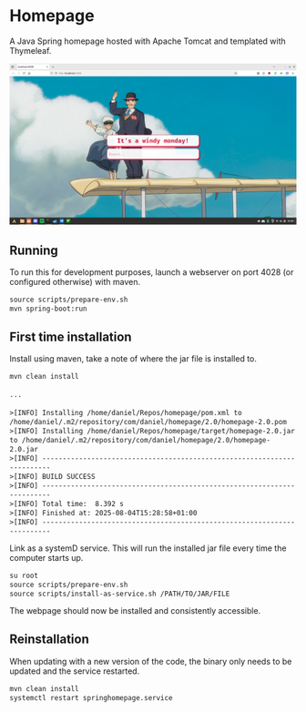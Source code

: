 # Homepage

A Java Spring homepage hosted with Apache Tomcat and templated with Thymeleaf.

![Screenshot of the homepage](example.png)

## Running
To run this for development purposes, launch a webserver on port 4028 (or configured otherwise) with maven.
```
source scripts/prepare-env.sh
mvn spring-boot:run
```

## First time installation
Install using maven, take a note of where the jar file is installed to.
```
mvn clean install 

...

>[INFO] Installing /home/daniel/Repos/homepage/pom.xml to /home/daniel/.m2/repository/com/daniel/homepage/2.0/homepage-2.0.pom
>[INFO] Installing /home/daniel/Repos/homepage/target/homepage-2.0.jar to /home/daniel/.m2/repository/com/daniel/homepage/2.0/homepage-2.0.jar
>[INFO] ------------------------------------------------------------------------
>[INFO] BUILD SUCCESS
>[INFO] ------------------------------------------------------------------------
>[INFO] Total time:  8.392 s
>[INFO] Finished at: 2025-08-04T15:28:58+01:00
>[INFO] ------------------------------------------------------------------------
```

Link as a systemD service. This will run the installed jar file every time the computer starts up.
```
su root
source scripts/prepare-env.sh
source scripts/install-as-service.sh /PATH/TO/JAR/FILE
```
The webpage should now be installed and consistently accessible.

## Reinstallation
When updating with a new version of the code, the binary only needs to be updated and the service restarted.
```
mvn clean install
systemctl restart springhomepage.service
```
